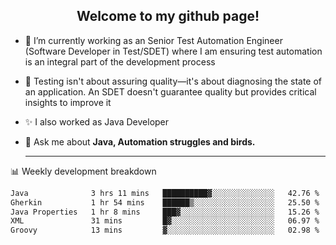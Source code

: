<h2 align="center">Welcome to my github page!</h2>

- 🔭 I’m currently working as an Senior Test Automation Engineer (Software Developer in Test/SDET) where I am ensuring test automation is an integral part of the development process
- 🎩 Testing isn't about assuring quality—it's about diagnosing the state of an application. An SDET doesn't guarantee quality but provides critical insights to improve it
- ✨ I also worked as Java Developer
- 💬 Ask me about **Java, Automation struggles and birds.**
  
  -------
  
📊 Weekly development breakdown

<!--START_SECTION:waka-->

```txt
Java              3 hrs 11 mins   ██████████▓░░░░░░░░░░░░░░   42.76 %
Gherkin           1 hr 54 mins    ██████▒░░░░░░░░░░░░░░░░░░   25.50 %
Java Properties   1 hr 8 mins     ███▓░░░░░░░░░░░░░░░░░░░░░   15.26 %
XML               31 mins         █▓░░░░░░░░░░░░░░░░░░░░░░░   06.97 %
Groovy            13 mins         ▓░░░░░░░░░░░░░░░░░░░░░░░░   02.98 %
```

<!--END_SECTION:waka-->
